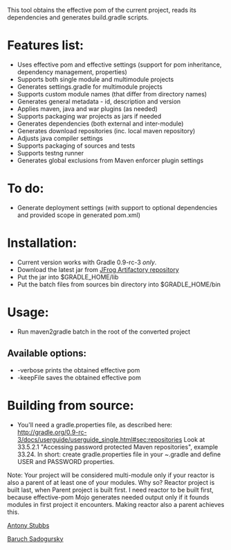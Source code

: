 This tool obtains  the effective pom of the current project, reads its dependencies and generates build.gradle scripts.

Features list:
==============
* Uses effective pom and effective settings (support for pom inheritance, dependency management, properties)
* Supports both single module and multimodule projects
* Generates settings.gradle for multimodule projects
* Supports custom module names (that differ from directory names)
* Generates general metadata - id, description and version
* Applies maven, java and war plugins (as needed)
* Supports packaging war projects as jars if needed
* Generates dependencies (both external and inter-module)
* Generates download repositories (inc. local maven repository)
* Adjusts java compiler settings
* Supports packaging of sources and tests
* Supports testng runner
* Generates global exclusions from Maven enforcer plugin settings

To do:
=================
* Generate deployment settings (with support to optional dependencies and provided scope in generated pom.xml)

Installation:
=============
* Current version works with Gradle 0.9-rc-3 _only_.
* Download the latest jar from [JFrog Artifactory repository](http://repo.jfrog.org/artifactory/repo/org/gradle/tools/maven2gradle/1.0-SNAPSHOT/)
* Put the jar into $GRADLE_HOME/lib
* Put the batch files from sources bin directory into $GRADLE_HOME/bin

Usage:
============
* Run maven2gradle batch in the root of the converted project

 Available options:
 -----------------
*   -verbose prints the obtained effective pom
*   -keepFile saves the obtained effective pom

Building from source:
=====================
* You'll need a gradle.properties file, as described here: http://gradle.org/0.9-rc-3/docs/userguide/userguide_single.html#sec:repositories
Look at 33.5.2.1 "Accessing password protected Maven repositories", example 33.24. In short: create gradle.properties file in your ~\.gradle and define USER and PASSWORD properties.

Note: Your project will be considered multi-module only if your reactor is also a parent of at least one of your modules. Why so? Reactor project is built last, when Parent project is built first. I need reactor to be built first, because effective-pom Mojo generates needed output only if it founds modules in first project it encounters. Making reactor also a parent achieves this.

[Antony Stubbs](http://github.com/astubbs)

[Baruch Sadogursky](http://github.com/jbaruch)

